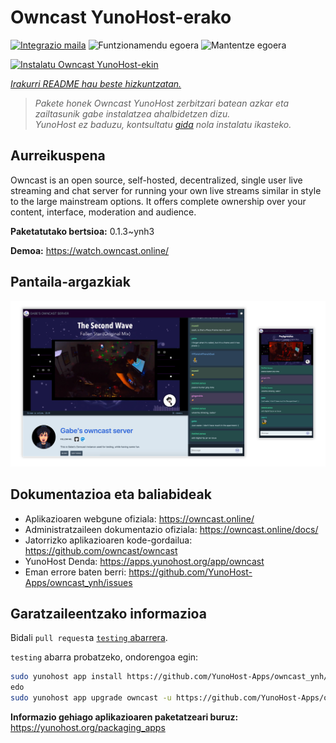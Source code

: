 <!--
Ohart ongi: README hau automatikoki sortu da <https://github.com/YunoHost/apps/tree/master/tools/readme_generator>ri esker
EZ editatu eskuz.
-->

# Owncast YunoHost-erako

[![Integrazio maila](https://dash.yunohost.org/integration/owncast.svg)](https://ci-apps.yunohost.org/ci/apps/owncast/) ![Funtzionamendu egoera](https://ci-apps.yunohost.org/ci/badges/owncast.status.svg) ![Mantentze egoera](https://ci-apps.yunohost.org/ci/badges/owncast.maintain.svg)

[![Instalatu Owncast YunoHost-ekin](https://install-app.yunohost.org/install-with-yunohost.svg)](https://install-app.yunohost.org/?app=owncast)

*[Irakurri README hau beste hizkuntzatan.](./ALL_README.md)*

> *Pakete honek Owncast YunoHost zerbitzari batean azkar eta zailtasunik gabe instalatzea ahalbidetzen dizu.*  
> *YunoHost ez baduzu, kontsultatu [gida](https://yunohost.org/install) nola instalatu ikasteko.*

## Aurreikuspena

Owncast is an open source, self-hosted, decentralized, single user live streaming and chat server for running your own live streams similar in style to the large mainstream options. It offers complete ownership over your content, interface, moderation and audience.

**Paketatutako bertsioa:** 0.1.3~ynh3

**Demoa:** <https://watch.owncast.online/>

## Pantaila-argazkiak

![Owncast(r)en pantaila-argazkia](./doc/screenshots/owncast-screenshot.png)

## Dokumentazioa eta baliabideak

- Aplikazioaren webgune ofiziala: <https://owncast.online/>
- Administratzaileen dokumentazio ofiziala: <https://owncast.online/docs/>
- Jatorrizko aplikazioaren kode-gordailua: <https://github.com/owncast/owncast>
- YunoHost Denda: <https://apps.yunohost.org/app/owncast>
- Eman errore baten berri: <https://github.com/YunoHost-Apps/owncast_ynh/issues>

## Garatzaileentzako informazioa

Bidali `pull request`a [`testing` abarrera](https://github.com/YunoHost-Apps/owncast_ynh/tree/testing).

`testing` abarra probatzeko, ondorengoa egin:

```bash
sudo yunohost app install https://github.com/YunoHost-Apps/owncast_ynh/tree/testing --debug
edo
sudo yunohost app upgrade owncast -u https://github.com/YunoHost-Apps/owncast_ynh/tree/testing --debug
```

**Informazio gehiago aplikazioaren paketatzeari buruz:** <https://yunohost.org/packaging_apps>
